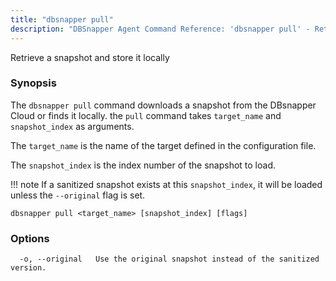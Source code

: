 ```yaml
---
title: "dbsnapper pull"
description: "DBSnapper Agent Command Reference: 'dbsnapper pull' - Retrieve a snapshot and store it locally"
---
```

Retrieve a snapshot and store it locally

### Synopsis


The `dbsnapper pull` command downloads a snapshot from the DBsnapper Cloud or finds it locally. the `pull` command takes  `target_name` and `snapshot_index` as arguments.

The `target_name` is the name of the target defined in the configuration file.

The `snapshot_index` is the index number of the snapshot to load.

!!! note
	If a sanitized snapshot exists at this `snapshot_index`, it will be loaded
	unless the `--original` flag is set.

	

```
dbsnapper pull <target_name> [snapshot_index] [flags]
```

### Options

```
  -o, --original   Use the original snapshot instead of the sanitized version.
```


